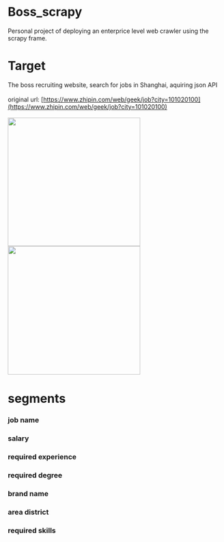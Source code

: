 # Boss_scrapy
Personal project of deploying an enterprice level web crawler using the scrapy frame.

# Target
The boss recruiting website, search for jobs in Shanghai, aquiring json API</br></br>
original url: [https://www.zhipin.com/web/geek/job?city=101020100](https://www.zhipin.com/web/geek/job?city=101020100) </br></br>
<img src="https://github.com/user-attachments/assets/fb2c415a-bccd-40ce-80a4-05f78d03718a" width="310px" height="300px" class="alingright">
<img src="https://github.com/user-attachments/assets/8623b685-f8e9-42cb-b858-d3fdd7201b4b" width="310px" height="300px" class="alingright">


# segments
### job name </br>
### salary </br>
### required experience </br>
### required degree </br>
### brand name </br>
### area district </br>
### required skills </br>
